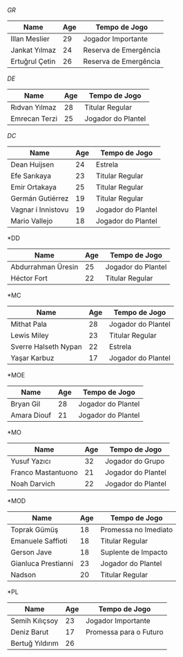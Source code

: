 *GR*

| Name           | Age | Tempo de Jogo         |
| -------------- | --- | --------------------- |
| Illan Meslier  | 29  | Jogador Importante    |
| Jankat Yılmaz  | 24  | Reserva de Emergência |
| Ertuğrul Çetin | 26  | Reserva de Emergência |

*DE*

| Name          | Age | Tempo de Jogo      |
| ------------- | --- | ------------------ |
| Rıdvan Yılmaz | 28  | Titular Regular    |
| Emrecan Terzi | 25  | Jogador do Plantel |

*DC*

| Name               | Age | Tempo de Jogo      |
| ------------------ | --- | ------------------ |
| Dean Huijsen       | 24  | Estrela            |
| Efe Sarıkaya       | 23  | Titular Regular    |
| Emir Ortakaya      | 25  | Titular Regular    |
| Germán Gutiérrez   | 19  | Titular Regular    |
| Vagnar í Innistovu | 19  | Jogador do Plantel |
| Mario Vallejo      | 18  | Jogador do Plantel |

*DD

| Name               | Age | Tempo de Jogo      |
| ------------------ | --- | ------------------ |
| Abdurrahman Üresin | 25  | Jogador do Plantel |
| Héctor Fort        | 22  | Titular Regular    |

*MC

| Name                 | Age | Tempo de Jogo      |
| -------------------- | --- | ------------------ |
| Mithat Pala          | 28  | Jogador do Plantel |
| Lewis Miley          | 23  | Titular Regular    |
| Sverre Halseth Nypan | 22  | Estrela            |
| Yaşar Karbuz         | 17  | Jogador do Plantel |

*MOE

| Name        | Age | Tempo de Jogo      |
| ----------- | --- | ------------------ |
| Bryan Gil   | 28  | Jogador do Plantel |
| Amara Diouf | 21  | Jogador do Plantel |

*MO

| Name               | Age | Tempo de Jogo      |
| ------------------ | --- | ------------------ |
| Yusuf Yazıcı       | 32  | Jogador do Grupo   |
| Franco Mastantuono | 21  | Jogador do Plantel |
| Noah Darvich       | 22  | Jogador do Plantel |

*MOD

| Name                | Age | Tempo de Jogo        |
| ------------------- | --- | -------------------- |
| Toprak Gümüş        | 18  | Promessa no Imediato |
| Emanuele Saffioti   | 18  | Titular Regular      |
| Gerson Jave         | 18  | Suplente de Impacto  |
| Gianluca Prestianni | 23  | Jogador do Plantel   |
| Nadson              | 20  | Titular Regular      |

*PL

| Name            | Age | Tempo de Jogo          |
| --------------- | --- | ---------------------- |
| Semih Kılıçsoy  | 23  | Jogador Importante     |
| Deniz Barut     | 17  | Promessa para o Futuro |
| Bertuğ Yıldırım | 26  |                        |

